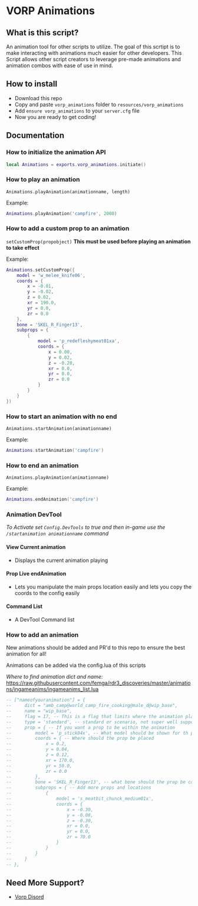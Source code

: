 # VORP Animations

## What is this script?
An animation tool for other scripts to utilize. The goal of this scrtipt is to make interacting with animations much easier for other developers. This Script allows other script creators to leverage pre-made animations and animation combos with ease of use in mind.

## How to install
* Download this repo
* Copy and paste `vorp_animations` folder to `resources/vorp_animations`
* Add `ensure vorp_animations` to your `server.cfg` file
* Now you are ready to get coding!

## Documentation

### How to initialize the animation API

```lua
local Animations = exports.vorp_animations.initiate()
```

### How to play an animation
`Animations.playAnimation(animationname, length)`

Example:
```lua
Animations.playAnimation('campfire', 2000)
```

### How to add a custom prop to an animation
`setCustomProp(propobject)`
__This must be used before playing an animation to take effect__

Example:
```lua
Animations.setCustomProp({
    model = 'w_melee_knife06',
    coords = {
        x = -0.01, 
        y = -0.02,
        z = 0.02,
        xr = 190.0,
        yr = 0.0,
        zr = 0.0
    },
    bone = 'SKEL_R_Finger13',
    subprops = {
        {
            model = 'p_redefleshymeat01xa',
            coords = {
                x = 0.00, 
                y = 0.02,
                z = -0.20,
                xr = 0.0,
                yr = 0.0,
                zr = 0.0
            }
        }
    }
})
```

### How to start an animation with no end
`Animations.startAnimation(animationname)`

Example:
```lua
Animations.startAnimation('campfire')
```

### How to end an animation
`Animations.playAnimation(animationname)`

Example:
```lua
Animations.endAnimation('campfire')
```

### Animation DevTool

_To Activate set `Config.DevTools` to true and then in-game use the `/startanimation animationname` command_

#### View Current animation
- Displays the current animation playing

#### Prop Live endAnimation
- Lets you manipulate the main props location easily and lets you copy the coords to the config easily

#### Command List
- A DevTool Command list

### How to add an animation
New animations should be added and PR'd to this repo to ensure the best animation for all!

Animations can be added via the config.lua of this scripts

_Where to find animation dict and name:_ https://raw.githubusercontent.com/femga/rdr3_discoveries/master/animations/ingameanims/ingameanims_list.lua

```lua
-- ["nameofyouranimation"] = {
--     dict = "amb_camp@world_camp_fire_cooking@male_d@wip_base",
--     name = "wip_base",
--     flag = 17, -- This is a flag that limits where the animation plays on the character
--     type = 'standard', -- standard or scenario, not super well supported yet
--     prop = { -- If you want a prop to be within the animation
--         model = 'p_stick04x', -- What model should be shown for th prop
--         coords = { -- Where should the prop be placed 
--             x = 0.2, 
--             y = 0.04,
--             z = 0.12,
--             xr = 170.0,
--             yr = 50.0,
--             zr = 0.0
--         },
--         bone = 'SKEL_R_Finger13', -- what bone should the prop be connected too
--         subprops = { -- Add more props and locations
--             {
--                 model = 's_meatbit_chunck_medium01x',
--                 coords = {
--                     x = -0.30, 
--                     y = -0.08,
--                     z = -0.30,
--                     xr = 0.0,
--                     yr = 0.0,
--                     zr = 70.0
--                 }
--             }
--         }
--     }
-- },
```

## Need More Support? 
- [Vorp Disord](https://discord.gg/DHGVAbCj7N)

